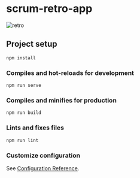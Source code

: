 # scrum-retro-app

![retro](https://user-images.githubusercontent.com/9948191/200199093-75af3cb2-eab3-4c11-a62f-76160ca686fb.JPG)


## Project setup
```
npm install
```

### Compiles and hot-reloads for development
```
npm run serve
```

### Compiles and minifies for production
```
npm run build
```

### Lints and fixes files
```
npm run lint
```

### Customize configuration
See [Configuration Reference](https://cli.vuejs.org/config/).
